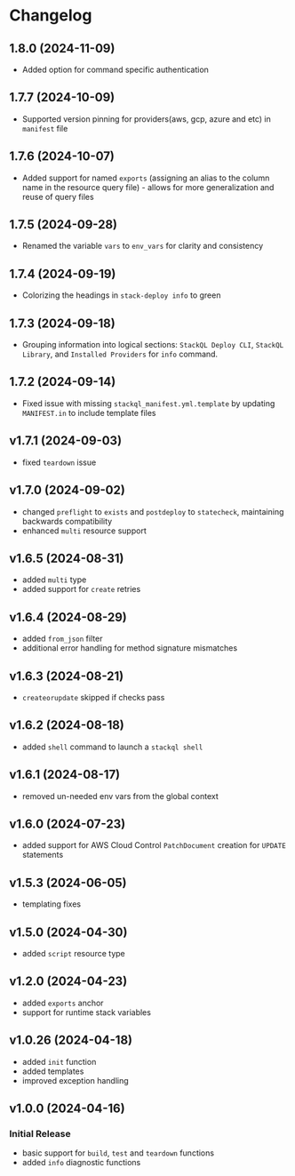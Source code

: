 # Changelog

## 1.8.0 (2024-11-09)

- Added option for command specific authentication

## 1.7.7 (2024-10-09)

- Supported version pinning for providers(aws, gcp, azure and etc) in `manifest` file

## 1.7.6 (2024-10-07)

- Added support for named `exports` (assigning an alias to the column name in the resource query file) - allows for more generalization and reuse of query files

## 1.7.5 (2024-09-28)

- Renamed the variable `vars` to `env_vars` for clarity and consistency

## 1.7.4 (2024-09-19)

- Colorizing the headings in `stack-deploy info` to green

## 1.7.3 (2024-09-18)

- Grouping information into logical sections: `StackQL Deploy CLI`, `StackQL Library`, and `Installed Providers` for `info` command.

## 1.7.2 (2024-09-14)

- Fixed issue with missing `stackql_manifest.yml.template` by updating `MANIFEST.in` to include template files

## v1.7.1 (2024-09-03)

- fixed `teardown` issue

## v1.7.0 (2024-09-02)

- changed `preflight` to `exists` and `postdeploy` to `statecheck`, maintaining backwards compatibility
- enhanced `multi` resource support

## v1.6.5 (2024-08-31)

- added `multi` type
- added support for `create` retries

## v1.6.4 (2024-08-29)

- added `from_json` filter
- additional error handling for method signature mismatches

## v1.6.3 (2024-08-21)

- `createorupdate` skipped if checks pass

## v1.6.2 (2024-08-18)

- added `shell` command to launch a `stackql shell`

## v1.6.1 (2024-08-17)

- removed un-needed env vars from the global context

## v1.6.0 (2024-07-23)

- added support for AWS Cloud Control `PatchDocument` creation for `UPDATE` statements

## v1.5.3 (2024-06-05)

- templating fixes

## v1.5.0 (2024-04-30)

- added `script` resource type

## v1.2.0 (2024-04-23)

- added `exports` anchor
- support for runtime stack variables

## v1.0.26 (2024-04-18)

- added `init` function
- added templates
- improved exception handling

## v1.0.0 (2024-04-16)

### Initial Release

- basic support for `build`, `test` and `teardown` functions
- added `info` diagnostic functions
